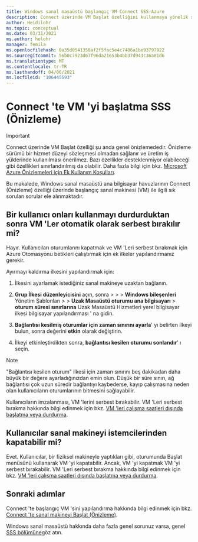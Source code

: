 ```yaml
---
title: Windows sanal masaüstü başlangıç VM Connect SSS-Azure
description: Connect üzerinde VM Başlat özelliğini kullanmaya yönelik sık sorulan sorular ve en iyi uygulamalar.
author: Heidilohr
ms.topic: conceptual
ms.date: 03/31/2021
ms.author: helohr
manager: femila
ms.openlocfilehash: 0a35d0541358af2f5fac5e4c7486a1be93797922
ms.sourcegitcommit: 56b0c7923d67f96da21653b4bb37d943c36a81d6
ms.translationtype: MT
ms.contentlocale: tr-TR
ms.lasthandoff: 04/06/2021
ms.locfileid: "106445593"
---
```

# <a name="start-vm-on-connect-faq-preview"></a>Connect 'te VM 'yi başlatma SSS (Önizleme)

> [!IMPORTANT]
> Connect üzerinde VM Başlat özelliği şu anda genel önizlemededir.
> Önizleme sürümü bir hizmet düzeyi sözleşmesi olmadan sağlanır ve üretim iş yüklerinde kullanılması önerilmez. Bazı özellikler desteklenmiyor olabileceği gibi özellikleri sınırlandırılmış da olabilir. Daha fazla bilgi için bkz. [Microsoft Azure Önizlemeleri için Ek Kullanım Koşulları](https://azure.microsoft.com/support/legal/preview-supplemental-terms/).

Bu makalede, Windows sanal masaüstü ana bilgisayar havuzlarının Connect (Önizleme) özelliği üzerinde başlangıç sanal makinesi (VM) ile ilgili sık sorulan sorular ele alınmaktadır.

## <a name="are-vms-automatically-deallocated-when-a-user-stops-using-them"></a>Bir kullanıcı onları kullanmayı durdurduktan sonra VM 'Ler otomatik olarak serbest bırakılır mi?

Hayır. Kullanıcıları oturumlarını kapatmak ve VM 'Leri serbest bırakmak için Azure Otomasyonu betikleri çalıştırmak için ek ilkeler yapılandırmanız gerekir.

Ayırmayı kaldırma ilkesini yapılandırmak için:

1. İlkesini ayarlamak istediğiniz sanal makineye uzaktan bağlanın.

2. **Grup İlkesi düzenleyicisini** açın, sonra   >    >    >  **Windows bileşenleri** Yönetim Şablonları  >    >  **Uzak Masaüstü oturumu ana bilgisayarı**  >  **oturum süresi sınırlarına** Uzak Masaüstü Hizmetleri yerel bilgisayar ilkesi bilgisayar yapılandırması ' na gidin.

3. **Bağlantısı kesilmiş oturumlar için zaman sınırını ayarla**' yı belirten ilkeyi bulun, sonra değerini **etkin** olarak değiştirin.

4. İlkeyi etkinleştirdikten sonra, **bağlantısı kesilen oturumu sonlandır**' ı seçin.

>[!NOTE]
>"Bağlantısı kesilen oturum" ilkesi için zaman sınırını beş dakikadan daha büyük bir değere ayarladığınızdan emin olun. Düşük bir süre sınırı, ağ bağlantısı çok uzun süredir bağlantıyı kaybederse, kayıp çalışmasına neden olan kullanıcıların oturumlarının bitmesini sağlayabilir.

Kullanıcıların imzalanması, VM 'lerini serbest bırakabilir. VM 'Leri serbest bırakma hakkında bilgi edinmek için bkz. [VM 'leri çalışma saatleri dışında başlatma veya durdurma](../automation/automation-solution-vm-management.md).

## <a name="can-users-turn-off-the-vm-from-their-clients"></a>Kullanıcılar sanal makineyi istemcilerinden kapatabilir mi?

Evet. Kullanıcılar, bir fiziksel makineyle yaptıkları gibi, oturumunda Başlat menüsünü kullanarak VM 'yi kapatabilir. Ancak, VM 'yi kapatmak VM 'yi serbest bırakabilir. VM 'Leri serbest bırakma hakkında bilgi edinmek için bkz. [VM 'leri çalışma saatleri dışında başlatma veya durdurma](../automation/automation-solution-vm-management.md).

## <a name="next-steps"></a>Sonraki adımlar

Connect 'te başlangıç VM 'sini yapılandırma hakkında bilgi edinmek için bkz. [Connect 'te sanal makineyi Başlat (Önizleme)](start-virtual-machine-connect.md).

Windows sanal masaüstü hakkında daha fazla genel sorunuz varsa, genel [SSS bölümüne](faq.md)göz atın.
